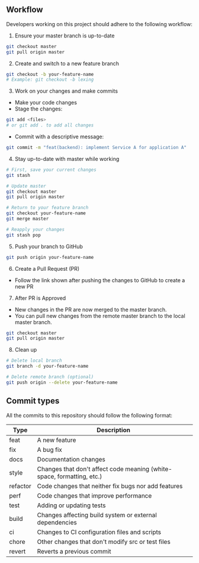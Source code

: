 ## Workflow
Developers working on this project should adhere to the following workflow:

1. Ensure your master branch is up-to-date
```bash
git checkout master
git pull origin master
```

2. Create and switch to a new feature branch
```bash
git checkout -b your-feature-name
# Example: git checkout -b lexing
```

3. Work on your changes and make commits
- Make your code changes
- Stage the changes:
```bash
git add <files>
# or git add . to add all changes
```
- Commit with a descriptive message:
```bash
git commit -m "feat(backend): implement Service A for application A"
```

4. Stay up-to-date with master while working
```bash
# First, save your current changes
git stash

# Update master
git checkout master
git pull origin master

# Return to your feature branch
git checkout your-feature-name
git merge master

# Reapply your changes
git stash pop
```

5. Push your branch to GitHub
```bash
git push origin your-feature-name
```

6. Create a Pull Request (PR)
- Follow the link shown after pushing the changes to GitHub to create a new PR

7. After PR is Approved
- New changes in the PR are now merged to the master branch.
- You can pull new changes from the remote master branch to the local master branch.
```bash
git checkout master
git pull origin master
```

8. Clean up
```bash
# Delete local branch
git branch -d your-feature-name

# Delete remote branch (optional)
git push origin --delete your-feature-name
```

## Commit types

All the commits to this repository should follow the following format:

| Type | Description |
|------|-------------|
| feat | A new feature |
| fix | A bug fix |
| docs | Documentation changes |
| style | Changes that don't affect code meaning (white-space, formatting, etc.) |
| refactor | Code changes that neither fix bugs nor add features |
| perf | Code changes that improve performance |
| test | Adding or updating tests |
| build | Changes affecting build system or external dependencies |
| ci | Changes to CI configuration files and scripts |
| chore | Other changes that don't modify src or test files |
| revert | Reverts a previous commit |
